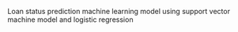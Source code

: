 Loan status prediction machine learning model using support vector machine model and logistic regression